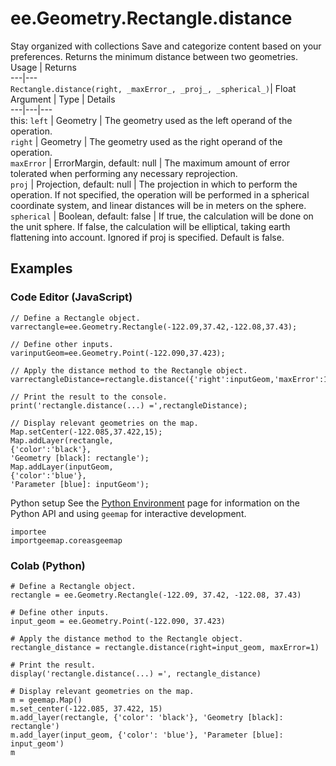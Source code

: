  
#  ee.Geometry.Rectangle.distance
Stay organized with collections  Save and categorize content based on your preferences. 
Returns the minimum distance between two geometries. Usage | Returns  
---|---  
`Rectangle.distance(right, _maxError_, _proj_, _spherical_)`|  Float  
Argument | Type | Details  
---|---|---  
this: `left` | Geometry | The geometry used as the left operand of the operation.  
`right` | Geometry | The geometry used as the right operand of the operation.  
`maxError` | ErrorMargin, default: null | The maximum amount of error tolerated when performing any necessary reprojection.  
`proj` | Projection, default: null | The projection in which to perform the operation. If not specified, the operation will be performed in a spherical coordinate system, and linear distances will be in meters on the sphere.  
`spherical` | Boolean, default: false | If true, the calculation will be done on the unit sphere. If false, the calculation will be elliptical, taking earth flattening into account. Ignored if proj is specified. Default is false.  
## Examples
### Code Editor (JavaScript)
```
// Define a Rectangle object.
varrectangle=ee.Geometry.Rectangle(-122.09,37.42,-122.08,37.43);

// Define other inputs.
varinputGeom=ee.Geometry.Point(-122.090,37.423);

// Apply the distance method to the Rectangle object.
varrectangleDistance=rectangle.distance({'right':inputGeom,'maxError':1});

// Print the result to the console.
print('rectangle.distance(...) =',rectangleDistance);

// Display relevant geometries on the map.
Map.setCenter(-122.085,37.422,15);
Map.addLayer(rectangle,
{'color':'black'},
'Geometry [black]: rectangle');
Map.addLayer(inputGeom,
{'color':'blue'},
'Parameter [blue]: inputGeom');
```

Python setup
See the [ Python Environment](https://developers.google.com/earth-engine/guides/python_install) page for information on the Python API and using `geemap` for interactive development.
```
importee
importgeemap.coreasgeemap
```

### Colab (Python)
```
# Define a Rectangle object.
rectangle = ee.Geometry.Rectangle(-122.09, 37.42, -122.08, 37.43)

# Define other inputs.
input_geom = ee.Geometry.Point(-122.090, 37.423)

# Apply the distance method to the Rectangle object.
rectangle_distance = rectangle.distance(right=input_geom, maxError=1)

# Print the result.
display('rectangle.distance(...) =', rectangle_distance)

# Display relevant geometries on the map.
m = geemap.Map()
m.set_center(-122.085, 37.422, 15)
m.add_layer(rectangle, {'color': 'black'}, 'Geometry [black]: rectangle')
m.add_layer(input_geom, {'color': 'blue'}, 'Parameter [blue]: input_geom')
m
```

